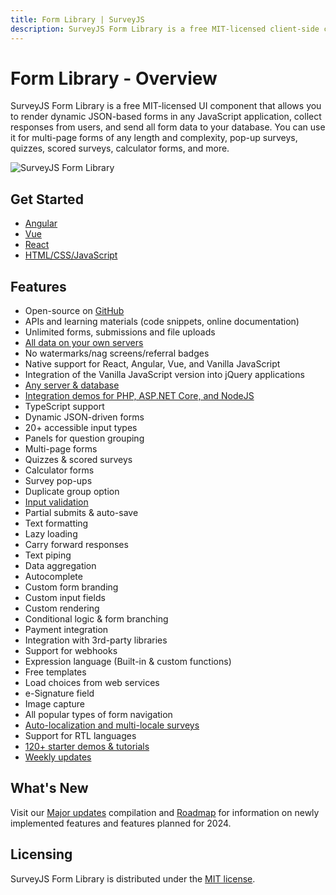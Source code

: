 ```yaml
---
title: Form Library | SurveyJS
description: SurveyJS Form Library is a free MIT-licensed client-side component that allows you to render dynamic JSON-based forms in any JS application and store all data in your database. It features over 20 accessible input fields, input validation, partial submits and auto-save, localization, and has native supports Angular, React, Vue 3, and Vanilla JavaScript.
---
```

# Form Library - Overview

SurveyJS Form Library is a free MIT-licensed UI component that allows you to render dynamic JSON-based forms in any JavaScript application, collect responses from users, and send all form data to your database. You can use it for multi-page forms of any length and complexity, pop-up surveys, quizzes, scored surveys, calculator forms, and more.

![SurveyJS Form Library](images/overview.png)

## Get Started

- [Angular](https://surveyjs.io/Documentation/Library?id=get-started-angular)
- [Vue](https://surveyjs.io/Documentation/Library?id=get-started-vue)
- [React](https://surveyjs.io/Documentation/Library?id=get-started-react)
- [HTML/CSS/JavaScript](/form-library/documentation/get-started-html-css-javascript)

## Features

- Open-source on [GitHub](https://github.com/surveyjs/survey-library)
- APIs and learning materials (code snippets, online documentation)
- Unlimited forms, submissions and file uploads
- [All data on your own servers](https://surveyjs.io/form-library/documentation/how-to-store-survey-results)
- No watermarks/nag screens/referral badges
- Native support for React, Angular, Vue, and Vanilla JavaScript
- Integration of the Vanilla JavaScript version into jQuery applications
- [Any server & database](https://surveyjs.io/documentation/backend-integration)
- [Integration demos for PHP, ASP.NET Core, and NodeJS](https://surveyjs.io/backend-integration/examples)
- TypeScript support
- Dynamic JSON-driven forms
- 20+ accessible input types
- Panels for question grouping
- Multi-page forms
- Quizzes & scored surveys
- Calculator forms
- Survey pop-ups
- Duplicate group option
- [Input validation](https://surveyjs.io/form-library/documentation/data-validation)
- Partial submits & auto-save
- Text formatting
- Lazy loading
- Carry forward responses
- Text piping
- Data aggregation
- Autocomplete
- Custom form branding
- Custom input fields
- Custom rendering
- Conditional logic & form branching
- Payment integration
- Integration with 3rd-party libraries
- Support for webhooks
- Expression language (Built-in & custom functions)
- Free templates
- Load choices from web services
- e-Signature field
- Image capture
- All popular types of form navigation
- [Auto-localization and multi-locale surveys](https://surveyjs.io/form-library/documentation/survey-localization)
- Support for RTL languages
- [120+ starter demos & tutorials](https://surveyjs.io/form-library/examples/overview)
- [Weekly updates](https://surveyjs.io/stay-updated/release-notes)

## What's New

Visit our [Major updates](https://surveyjs.io/stay-updated/major-updates/2024) compilation and [Roadmap](https://surveyjs.io/stay-updated/roadmap) for information on newly implemented features and features planned for 2024.

## Licensing

SurveyJS Form Library is distributed under the [MIT license](https://github.com/surveyjs/survey-library/blob/master/LICENSE).
